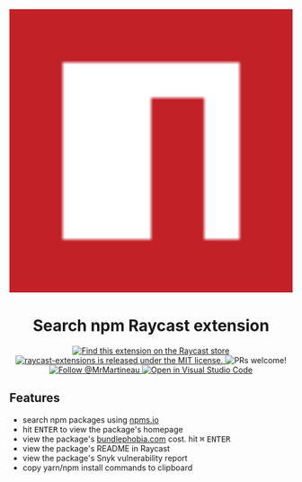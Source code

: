<div align="center">
  <img
    src="https://raw.githubusercontent.com/mrmartineau/raycast-extensions/master/npms/assets/command-icon.png"
    width="640"
  />

  <h1>
    Search npm Raycast extension
  </h1>

  <p>
    <a href="https://www.raycast.com/mrmartineau/npms">
        <img src="https://img.shields.io/badge/Raycast-store-red.svg"
        alt="Find this extension on the Raycast store"
      />
      </a>
    <a
      href="https://github.com/MrMartineau/raycast-extensions/blob/master/LICENSE"
    >
      <img
        src="https://img.shields.io/badge/license-MIT-blue.svg"
        alt="raycast-extensions is released under the MIT license."
      />
    </a>
    <img
      src="https://img.shields.io/badge/PRs-welcome-brightgreen.svg"
      alt="PRs welcome!"
    />
    <a href="https://twitter.com/intent/follow?screen_name=MrMartineau">
      <img
        src="https://img.shields.io/twitter/follow/MrMartineau.svg?label=Follow%20@MrMartineau"
        alt="Follow @MrMartineau"
      />
    </a>
    <a href="https://open.vscode.dev/organization/repository">
      <img
        src="https://open.vscode.dev/badges/open-in-vscode.svg"
        alt="Open in Visual Studio Code"
      />
    </a>
  </p>
</div>

## Features

- search npm packages using [npms.io](https://npms.io)
- hit <kbd>ENTER</kbd> to view the package's homepage
- view the package's [bundlephobia.com](https://bundlephobia.com) cost. hit <kbd>⌘</kbd> <kbd>ENTER</kbd>
- view the package's README in Raycast
- view the package's Snyk vulnerability report
- copy yarn/npm install commands to clipboard
